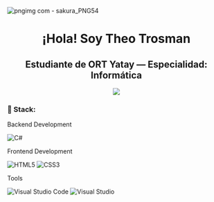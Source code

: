 ![pngimg com - sakura_PNG54](https://github.com/user-attachments/assets/6672dbd4-38be-490d-91ab-16f08e6ac563)
<h1 align="center">¡Hola! Soy Theo Trosman</h1>
<h2 align="center">Estudiante de ORT Yatay — Especialidad: Informática </h2>

<p align="center"> <img src="https://github-readme-stats.vercel.app/api/top-langs/?username=Theotrosman&layout=compact&hide=TSQL&theme=chartreuse-light"></p>

### 🎏 Stack:

Backend Development

![C#](https://img.shields.io/badge/c%23-%23239120.svg?style=for-the-badge&logo=csharp&logoColor=white)

Frontend Development

![HTML5](https://img.shields.io/badge/html5-%23E34F26.svg?style=for-the-badge&logo=html5&logoColor=white)
![CSS3](https://img.shields.io/badge/css3-%231572B6.svg?style=for-the-badge&logo=css3&logoColor=white)

Tools

![Visual Studio Code](https://img.shields.io/badge/Visual%20Studio%20Code-0078d7.svg?style=for-the-badge&logo=visual-studio-code&logoColor=white)
![Visual Studio](https://img.shields.io/badge/Visual%20Studio-5C2D91.svg?style=for-the-badge&logo=visual-studio&logoColor=white)
